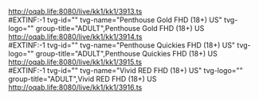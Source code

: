 http://oqab.life:8080/live/kk1/kk1/3913.ts<br>
#EXTINF:-1 tvg-id=&quot;&quot; tvg-name=&quot;Penthouse Gold FHD (18+) US&quot; tvg-logo=&quot;&quot; group-title=&quot;ADULT&quot;,Penthouse Gold FHD (18+) US<br>
http://oqab.life:8080/live/kk1/kk1/3914.ts<br>
#EXTINF:-1 tvg-id=&quot;&quot; tvg-name=&quot;Penthouse Quickies FHD (18+) US&quot; tvg-logo=&quot;&quot; group-title=&quot;ADULT&quot;,Penthouse Quickies FHD (18+) US<br>
http://oqab.life:8080/live/kk1/kk1/3915.ts<br>
#EXTINF:-1 tvg-id=&quot;&quot; tvg-name=&quot;Vivid RED FHD (18+) US&quot; tvg-logo=&quot;&quot; group-title=&quot;ADULT&quot;,Vivid RED FHD (18+) US<br>
http://oqab.life:8080/live/kk1/kk1/3916.ts
